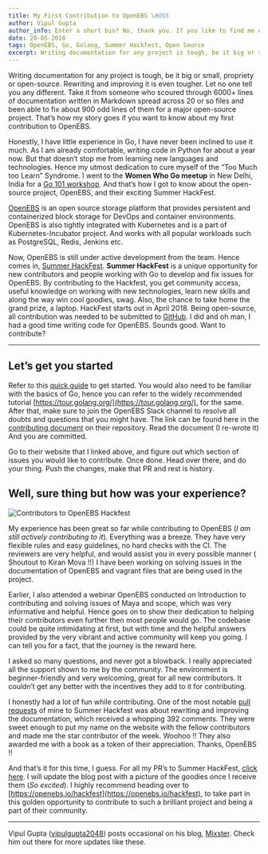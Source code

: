 ```yaml
---
title: My First Contribution to OpenEBS \#OSS
author: Vipul Gupta
author_info: Enter a short bio? No, thank you. If you like to find me or my content, then I would be at http://mixstersite.wordpress.com/
date: 28-05-2018
tags: OpenEBS, Go, Golang, Summer Hackfest, Open Source
excerpt: Writing documentation for any project is tough, be it big or small, propriety or open-source. Rewriting and improving it is even tougher. Let no one tell you any different.
---
```


Writing documentation for any project is tough, be it big or small, propriety or open-source. Rewriting and improving it is even tougher. Let no one tell you any different. Take it from someone who scoured through 6000+ lines of documentation written in Markdown spread across 20 or so files and been able to fix about 900 odd lines of them for a major open-source project. That’s how my story goes if you want to know about my first contribution to OpenEBS.

Honestly, I have little experience in Go, I have never been inclined to use it much. As I am already comfortable, writing code in Python for about a year now. But that doesn’t stop me from learning new languages and technologies. Hence my utmost dedication to cure myself of the “Too Much too Learn” Syndrome. I went to the **Women Who Go meetup** in New Delhi, India for a [Go 101 workshop](https://twitter.com/vipulgupta2048/status/977893034808434689?s=09). And that’s how I got to know about the open-source project, OpenEBS, and their exciting Summer HackFest.

[OpenEBS](https://openebs.io/) is an open source storage platform that provides persistent and containerized block storage for DevOps and container environments. OpenEBS is also tightly integrated with Kubernetes and is a part of Kubernetes-Incubator project. And works with all popular workloads such as PostgreSQL, Redis, Jenkins etc.

Now, OpenEBS is still under active development from the team. Hence comes in, [Summer HackFest](https://openebs.io/hackfest). **Summer HackFest** is a unique opportunity for new contributors and people working with Go to develop and fix issues for OpenEBS. By contributing to the Hackfest, you get community access, useful knowledge on working with new technologies, learn new skills and along the way win cool goodies, swag. Also, the chance to take home the grand prize, a laptop. HackFest starts out in April 2018. Being open-source, all contribution was needed to be submitted to [GitHub](https://github.com/openebs/openebs). I did and oh man, I had a good time writing code for OpenEBS. Sounds good. Want to contribute?

---

## Let’s get you started

Refer to this [quick guide](https://github.com/search?utf8=%E2%9C%93&q=org%3Aopenebs+is%3Aissue+label%3Asummerhack+label%3Akind%2Funit-test&type=) to get started. You would also need to be familiar with the basics of Go, hence you can refer to the widely recommended tutorial [https://tour.golang.org/](https://tour.golang.org/), for the same. After that, make sure to join the OpenEBS Slack channel to resolve all doubts and questions that you might have. The link can be found here in the [contributing document](https://github.com/openebs/openebs/blob/master/CONTRIBUTING.md) on their repository. Read the document (I re-wrote it) And you are committed.

Go to their website that I linked above, and figure out which section of issues you would like to contribute. Once done. Head over there, and do your thing. Push the changes, make that PR and rest is history.

## Well, sure thing but how was your experience?

![Contributors to OpenEBS Hackfest](/images/blog/hackfest-contributors.png)

My experience has been great so far while contributing to OpenEBS (_I am still actively contributing to it_). Everything was a breeze. They have very flexible rules and easy guidelines, no hard checks with the CI. The reviewers are very helpful, and would assist you in every possible manner ( Shoutout to Kiran Mova !!) I have been working on solving issues in the documentation of OpenEBS and vagrant files that are being used in the project.

Earlier, I also attended a webinar OpenEBS conducted on Introduction to contributing and solving issues of Maya and scope, which was very informative and helpful. Hence goes on to show their dedication to helping their contributors even further then most people would go. The codebase could be quite intimidating at first, but with time and the helpful answers provided by the very vibrant and active community will keep you going. I can tell you for a fact, that the journey is the reward here.

I asked so many questions, and never got a blowback. I really appreciated all the support shown to me by the community. The environment is beginner-friendly and very welcoming, great for all new contributors. It couldn’t get any better with the incentives they add to it for contributing.

I honestly had a lot of fun while contributing. One of the most notable [pull requests](https://github.com/openebs/openebs/pull/1511) of mine to Summer Hackfest was about rewriting and improving the documentation, which received a whopping 392 comments. They were sweet enough to put my name on the website with the fellow contributors and made me the star contributor of the week. Woohoo !! They also awarded me with a book as a token of their appreciation. Thanks, OpenEBS !!

And that’s it for this time, I guess. For all my PR’s to Summer HackFest, [click here](https://github.com/search?utf8=%E2%9C%93&q=org%3Aopenebs+is%3Apr++label%3Asummerhack++author%3Avipulgupta2048+is%3Amerged&type=Issues). I will update the blog post with a picture of the goodies once I receive them (_So excited_). I highly recommend heading over to [https://openebs.io/hackfest](https://openebs.io/hackfest), to take part in this golden opportunity to contribute to such a brilliant project and being a part of their community.

---

Vipul Gupta ([vipulgupta2048](http://www.letmegooglethat.com/?q=vipulgupta2048)) posts occasional on his blog, [Mixster](http://www.mixstersite.wordpress.com/). Check him out there for more updates like these.
